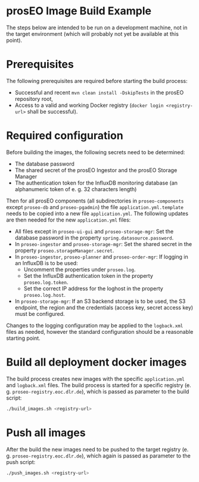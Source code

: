 prosEO Image Build Example
==========================

The steps below are intended to be run on a development machine, not in the target environment (which will probably not yet be
available at this point).


# Prerequisites

The following prerequisites are required before starting the build process:
- Successful and recent `mvn clean install -DskipTests` in the prosEO repository root,
- Access to a valid and working Docker registry (`docker login <registry-url>` shall be successful).


# Required configuration

Before building the images, the following secrets need to be determined:
- The database password
- The shared secret of the prosEO Ingestor and the prosEO Storage Manager
- The authentication token for the InfluxDB monitoring database (an alphanumeric token of e. g. 32 characters length)

Then for all prosEO components (all subdirectories in `proseo-components` except `proseo-db` and `proseo-pgadmin`)
the file `application.yml.template` needs to be copied into a new file `application.yml`. The following updates are then needed
for the new `application.yml` files:
- All files except in `proseo-ui-gui` and `proseo-storage-mgr`: Set the database password in the property `spring.datasource.password`.
- In `proseo-ingestor` and `proseo-storage-mgr`: Set the shared secret in the property `proseo.storageManager.secret`.
- In `proseo-ingestor`, `proseo-planner` and `proseo-order-mgr`: If logging in an InfluxDB is to be used:
  - Uncomment the properties under `proseo.log`.
  - Set the InfluxDB authentication token in the property `proseo.log.token`.
  - Set the correct IP address for the loghost in the property `proseo.log.host`.
- In `proseo-storage-mgr`: If an S3 backend storage is to be used, the S3 endpoint, the region and the credentials
  (access key, secret access key) must be configured.

Changes to the logging configuration may be applied to the `logback.xml` files as needed, however the standard configuration
should be a reasonable starting point.


# Build all deployment docker images

The build process creates new images with the specific `application.yml` and `logback.xml` files. The build process is started
for a specific registry (e. g. `proseo-registry.eoc.dlr.de`), which is passed as parameter to the build script:
```sh
./build_images.sh <registry-url>
```

# Push all images

After the build the new images need to be pushed to the target registry (e. g. `proseo-registry.eoc.dlr.de`),
which again is passed as parameter to the push script:
```sh
./push_images.sh <registry-url>
```

